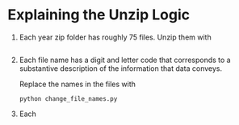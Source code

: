 # Explaining the Unzip Logic

1. Each year zip folder has roughly 75 files. Unzip them with 

	```

	```





2. Each file name has a digit and letter code that corresponds to a substantive description of the information that data conveys.

	Replace the names in the files with

	```
	python change_file_names.py
	```

3. Each 